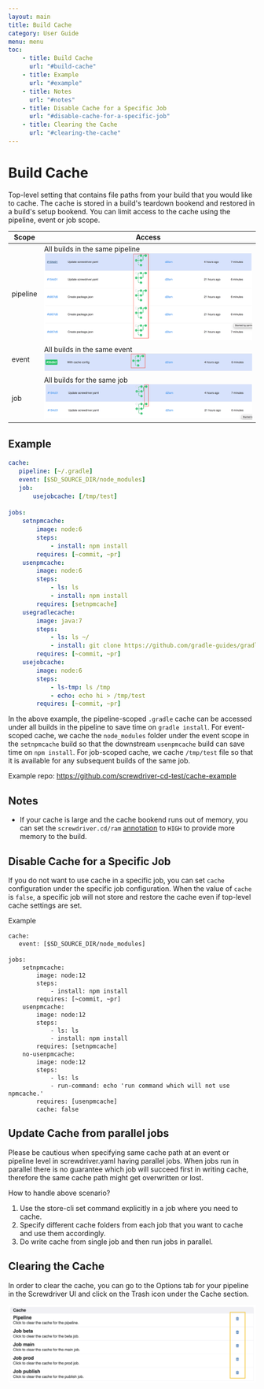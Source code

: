 ```yaml
---
layout: main
title: Build Cache
category: User Guide
menu: menu
toc:
    - title: Build Cache
      url: "#build-cache"
    - title: Example
      url: "#example"
    - title: Notes
      url: "#notes"
    - title: Disable Cache for a Specific Job
      url: "#disable-cache-for-a-specific-job"
    - title: Clearing the Cache
      url: "#clearing-the-cache"
---
```

# Build Cache
Top-level setting that contains file paths from your build that you would like to cache. The cache is stored in a build's teardown bookend and restored in a build's setup bookend. You can limit access to the cache using the pipeline, event or job scope.

| Scope  | Access |
|---|---|
| pipeline  | All builds in the same pipeline ![pipeline-scope](../assets/pipeline-scope.png)  |
| event  | All builds in the same event ![event-scope](../assets/event-scope.png) |
| job  | All builds for the same job ![job-scope](../assets/job-scope.png) |

## Example

```yaml
cache:
   pipeline: [~/.gradle]
   event: [$SD_SOURCE_DIR/node_modules]
   job:
       usejobcache: [/tmp/test]

jobs:
    setnpmcache:
        image: node:6
        steps:
            - install: npm install
        requires: [~commit, ~pr]
    usenpmcache:
        image: node:6
        steps:
            - ls: ls
            - install: npm install
        requires: [setnpmcache]
    usegradlecache:
        image: java:7
        steps:
            - ls: ls ~/
            - install: git clone https://github.com/gradle-guides/gradle-site-plugin.git && cd gradle-site-plugin && ./gradlew build
        requires: [~commit, ~pr]
    usejobcache:
        image: node:6
        steps:
            - ls-tmp: ls /tmp
            - echo: echo hi > /tmp/test
        requires: [~commit, ~pr]
```

In the above example, the pipeline-scoped `.gradle` cache can be accessed under all builds in the pipeline to save time on `gradle install`. For event-scoped cache, we cache the `node_modules` folder under the event scope in the `setnpmcache` build so that the downstream `usenpmcache` build can save time on `npm install`. For job-scoped cache, we cache `/tmp/test` file so that it is available for any subsequent builds of the same job.

Example repo: <https://github.com/screwdriver-cd-test/cache-example>

## Notes
- If your cache is large and the cache bookend runs out of memory, you can set the `screwdriver.cd/ram` [annotation](./annotations) to `HIGH` to provide more memory to the build.

## Disable Cache for a Specific Job
If you do not want to use cache in a specific job, you can set `cache` configuration under the specific job configuration.
When the value of `cache` is `false`, a specific job will not store and restore the cache even if top-level cache settings are set.

Example
```
cache:
   event: [$SD_SOURCE_DIR/node_modules]

jobs:
    setnpmcache:
        image: node:12
        steps:
            - install: npm install
        requires: [~commit, ~pr]
    usenpmcache:
        image: node:12
        steps:
            - ls: ls
            - install: npm install
        requires: [setnpmcache]
    no-usenpmcache:
        image: node:12
        steps:
            - ls: ls
            - run-command: echo 'run command which will not use npmcache.'
        requires: [usenpmcache]
        cache: false
```

## Update Cache from parallel jobs

Please be cautious when specifying same cache path at an event or pipeline level in screwdriver.yaml having parallel jobs. 
When jobs run in parallel there is no guarantee which job will succeed first in writing cache, therefore the same cache path 
might get overwritten or lost.

How to handle above scenario? 
1. Use the store-cli set command explicitly in a job where you need to cache.
2. Specify different cache folders from each job that you want to cache and use them accordingly. 
3. Do write cache from single job and then run jobs in parallel. 

## Clearing the Cache
In order to clear the cache, you can go to the Options tab for your pipeline in the Screwdriver UI and click on the Trash icon under the Cache section.

![Clear cache](../assets/clear-cache.png)
